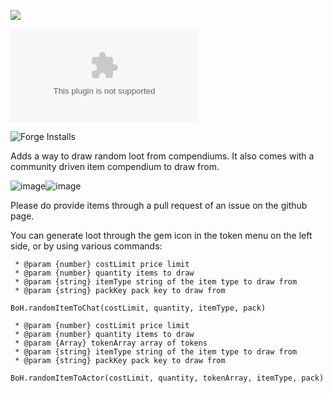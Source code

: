 ![](https://img.shields.io/badge/Foundry-v0.8.6-informational)

![Latest Release Download Count](https://img.shields.io/github/downloads/kandashi/kandashis-bag-of-hoarding/latest/module.zip)

![Forge Installs](https://img.shields.io/badge/dynamic/json?label=Forge%20Installs&query=package.installs&suffix=%25&url=https%3A%2F%2Fforge-vtt.com%2Fapi%2Fbazaar%2Fpackage%2Fkandashis-bag-of-hoarding&colorB=4aa94a)


Adds a way to draw random loot from compendiums. It also comes with a community driven item compendium to draw from.

![image](https://user-images.githubusercontent.com/1347785/121760758-457ccc80-cb24-11eb-948c-07184db2534e.png)![image](https://user-images.githubusercontent.com/1347785/121760790-6b09d600-cb24-11eb-93cc-2c6e0ef0bdc5.png)



Please do provide items through a pull request of an issue on the github page.


You can generate loot through the gem icon in the token menu on the left side, or by using various commands:

     * @param {number} costLimit price limit
     * @param {number} quantity items to draw
     * @param {string} itemType string of the item type to draw from
     * @param {string} packKey pack key to draw from
`BoH.randomItemToChat(costLimit, quantity, itemType, pack)`


     * @param {number} costLimit price limit
     * @param {number} quantity items to draw
     * @param {Array} tokenArray array of tokens 
     * @param {string} itemType string of the item type to draw from
     * @param {string} packKey pack key to draw from
`BoH.randomItemToActor(costLimit, quantity, tokenArray, itemType, pack)`

